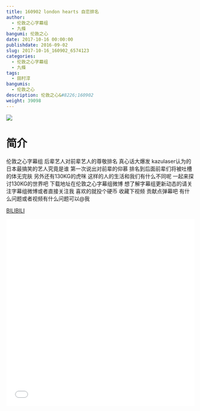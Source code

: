 ```yaml
---
title: 160902 london hearts 自恋排名
author: 
  - 伦敦之心字幕组
  - 九條
bangumi: 伦敦之心
date: 2017-10-16 00:00:00
publishdate: 2016-09-02
slug: 2017-10-16_160902_6574123
categories: 
  - 伦敦之心字幕组
  - 九條
tags: 
  - 田村淳
bangumis: 
  - 伦敦之心
description: 伦敦之心&#8226;160902
weight: 39098
---
```


![](https://i.imgur.com/3yze87U.jpg)

# 简介  
伦敦之心字幕组 后辈艺人对前辈艺人的尊敬排名 真心话大爆发 kazulaser认为的日本最搞笑的艺人究竟是谁 第一次说出对前辈的仰慕 排名到后面前辈们将被吐槽的体无完肤 另外还有130KG的虎咪 这样的人的生活和我们有什么不同呢 一起来探讨130KG的世界吧 下载地址在伦敦之心字幕组微博 想了解字幕组更新动态的请关注字幕组微博或者直接关注我 喜欢的就投个硬币 收藏下视频 贡献点弹幕吧
有什么问题或者视频有什么问题可以@我

  [BILIBILI](https://www.bilibili.com/video/av6574123/)


  <iframe src="//www.bilibili.com/html/html5player.html?cid=10695264&aid=6574123" width="100%" height="500" frameborder="0" allowfullscreen="allowfullscreen"></iframe>
